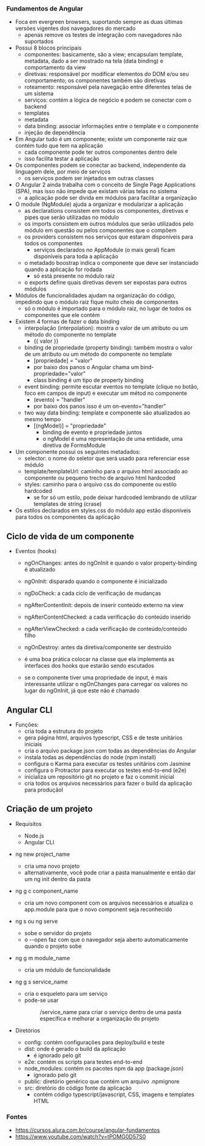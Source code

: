 ### Fundamentos de Angular
- Foca em evergreen browsers, suportando sempre as duas últimas versões vigentes dos navegadores do mercado
    - apenas remove os testes de integração com navegadores não suportados
- Possui 8 blocos principais
    - componentes: basicamente, são a view; encapsulam template, metadata, dado a ser mostrado na tela (data binding) e comportamento da view
    - diretivas: responsável por modificar elementos do DOM e/ou seu comportamento; os componentes também são diretivas
    - roteamento: responsável pela navegação entre diferentes telas de um sistema
    - serviços: contém a lógica de negócio e podem se conectar com o backend
    - templates
    - metadata
    - data binding: associar informações entre o template e o componente
    - injeção de dependência
- Em Angular tudo é um componente; existe um componente raiz que contém tudo que tem na aplicação
    - cada componente pode ter outros componentes dentro dele
    - isso facilita testar a aplicação
- Os componentes podem se conectar ao backend, independente da linguagem dele, por meio de serviços
    - os serviços podem ser injetados em outras classes
- O Angular 2 ainda trabalha com o conceito de Single Page Applications (SPA), mas isso não impede que existam várias telas no sistema
    - a aplicação pode ser divida em módulos para facilitar a organização
- O module (NgModule) ajuda a organizar e modularizar a aplicação
    - as declarations consistem em todos os componentes, diretivas e pipes que serão utilizadas no módulo
    - os imports consistem em outros módulos que serão utilizados pelo módulo em questão ou pelos componentes que o compõem
    - os providers consistem nos serviços que estaram disponíveis para todos os componentes
        - serviços declarados no AppModule (o mais geral) ficam disponíveis para toda a aplicação
    - o metadado boostrap indica o componente que deve ser instanciado quando a aplicação for rodada
        - só está presente no módulo raiz
    - o exports define quais diretivas devem ser expostas para outros módulos
- Módulos de funcionalidades ajudam na organização do código, impedindo que o módulo raiz fique muito cheio de componentes
    - só o módulo é importado para o módulo raiz, no lugar de todos os componentes que ele contém
- Existem 4 formas de fazer o data binding
    - interpolação (interpolation): mostra o valor de um atributo ou um método do componente no template
        - {{ valor }}
    - binding de propriedade (property binding): também mostra o valor de um atributo ou um método do componente no template
        - [propriedade] = "valor"
        - por baixo dos panos o Angular chama um bind-propriedade="valor"
        - class binding é um tipo de property binding
    - event binding: permite escutar eventos no template (clique no botão, foco em campos de input) e executar um métod no componente
        - (evento) = "handler"
        - por baixo dos panos isso é um on-evento="handler"
    - two way data binding: template e componente são atualizados ao mesmo tempo
        - [(ngModel)] = "propriedade"
            - binding de evento e propriedade juntos
            - o ngModel é uma representação de uma entidade, uma diretiva de FormsModule
- Um componente possui os seguintes metadados:
    - selector: o nome do seletor que será usado para referenciar esse módulo
    - template/templateUrl: caminho para o arquivo html associado ao componente ou pequeno trecho de arquivo html hardcoded
    - styles: caminho para o arquivo css do componente ou estilo hardcoded
        - se for só um estilo, pode deixar hardcoded lembrando de utilizar templates de string (crase)
- Os estilos declarados em styles.css do módulo app estão dísponíveis para todos os componentes da aplicação


## Ciclo de vida de um componente
- Eventos (hooks)
    - ngOnChanges: antes do ngOnInit e quando o valor property-binding é atualizado
    - ngOnInit: disparado quando o componente é inicializado
    - ngDoCheck: a cada ciclo de verificação de mudanças
    - ngAfterContentInit: depois de inserir conteúdo externo na view
    - ngAfterContentChecked: a cada verificação do conteúdo inserido
    - ngAfterViewChecked: a cada verificação de conteúdo/conteúdo filho
    - ngOnDestroy: antes da diretiva/componente ser destruído

    - é uma boa prática colocar na classe que ela implementa as interfaces dos hooks que estarão sendo escutados
    - se o componente tiver uma propriedade de input, é mais interessante utilizar o ngOnChanges para carregar os valores no lugar do ngOnInit, já que este não é chamado


## Angular CLI
- Funções:
    - cria toda a estrutura do projeto
    - gera página html, arquivos typescript, CSS e de teste unitários iniciais
    - cria o arquivo package.json com todas as dependências do Angular
    - instala todas as dependências do node (npm install)
    - configura o Karma para executar os testes unitários com Jasmine
    - configura o Protractor para executar os testes end-to-end (e2e)
    - inicializa um repositório git no projeto e faz o commit inicial
    - cria todos os arquivos necessários para fazer o build da aplicação para produçãol


## Criação de um projeto
- Requisitos
    - Node.js
    - Angular CLI

- ng new project_name
    - cria uma novo projeto
    - alternativamente, você pode criar a pasta manualmente e então dar um ng init dentro da pasta
- ng g c component_name
    - cria um novo component com os arquivos necessários e atualiza o app.module para que o novo component seja reconhecido
- ng s ou ng serve
    - sobe o servidor do projeto
    - o --open faz com que o navegador seja aberto automaticamente quando o projeto sobe
- ng g m module_name
    - cria um módulo de funcionalidade
- ng g s service_name
    - cria o esqueleto para um serviço
    - pode-se usar <dir>/service_name para criar o serviço dentro de uma pasta específica e melhorar a organização do projeto

- Diretórios
    - config:  contém configurações para deploy/build e teste
    - dist: onde é gerado o build da aplicação
        - é ignorado pelo git
    - e2e: contém os scripts para testes end-to-end
    - node_modules: contém os pacotes npm da app (package.json)
        - ignorado pelo git
    - public: diretório genérico que contém um arquivo .npmignore
    - src: diretório do código fonte da aplicação
        - contém código typescript/javascript, CSS, imagens e templates HTML


### Fontes
- https://cursos.alura.com.br/course/angular-fundamentos
- https://www.youtube.com/watch?v=tPOMG0D57S0